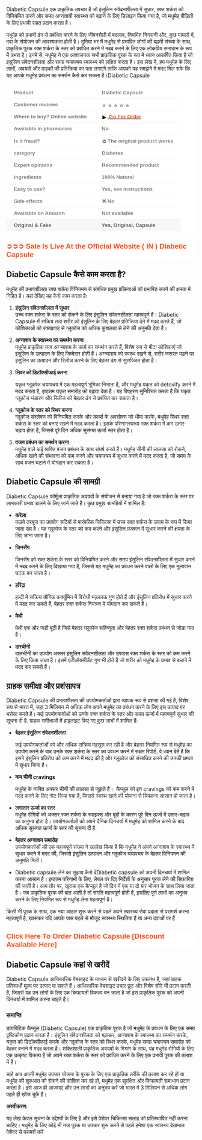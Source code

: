 <p>Diabetic Capsule एक प्राकृतिक उपचार है जो इंसुलिन संवेदनशीलता में सुधार, रक्त शर्करा को विनियमित करने और समग्र अग्नाशयी स्वास्थ्य को बढ़ाने के लिए डिज़ाइन किया गया है, जो मधुमेह पीड़ितों के लिए प्रभावी राहत प्रदान करता है।</p><p>मधुमेह को प्रभावी ढंग से प्रबंधित करने के लिए जीवनशैली में बदलाव, नियमित निगरानी और, कुछ मामलों में, दवा के संयोजन की आवश्यकता होती है। दुनिया भर में मधुमेह से प्रभावित लोगों की बढ़ती संख्या के साथ, प्राकृतिक पूरक रक्त शर्करा के स्तर को प्रबंधित करने में मदद करने के लिए एक लोकप्रिय समाधान के रूप में उभरा है। इनमें से, मधुमेह ने एक आशाजनक सभी प्राकृतिक पूरक के रूप में ध्यान आकर्षित किया है जो इंसुलिन संवेदनशीलता और समग्र चयापचय स्वास्थ्य को लक्षित करता है। इस लेख में, हम मधुमेह के लिए लाभों, अवयवों और ग्राहकों की प्रतिक्रिया का पता लगाएंगे ताकि आपको यह समझने में मदद मिल सके कि यह आपके मधुमेह प्रबंधन का समर्थन कैसे कर सकता है।Diabetic Capsule</p><h2 style="background-color: white; color: #292929; font-family: Lora, serif; margin: 1em 0px;"><table style="border-collapse: collapse; border-spacing: 0px; border: 0px; color: #7b7b7b; font-family: &quot;Fira Sans&quot;, Helvetica, Arial, sans-serif; font-feature-settings: inherit; font-kerning: inherit; font-optical-sizing: inherit; font-size-adjust: inherit; font-size: 16px; font-stretch: inherit; font-variant-alternates: inherit; font-variant-east-asian: inherit; font-variant-emoji: inherit; font-variant-numeric: inherit; font-variant-position: inherit; font-variation-settings: inherit; margin: 1em 0px 30px; max-width: 100%; overflow-x: auto; padding: 0px; vertical-align: baseline; width: fit-content; word-break: break-word;"><tbody style="border: 0px; box-sizing: border-box; font: inherit; margin: 0px; padding: 0px; vertical-align: baseline;"><tr style="border-bottom: 1px solid rgb(238, 238, 238); border-image: initial; border-left: 0px; border-right: 0px; border-top: 0px; box-sizing: border-box; font: inherit; height: 17px; margin: 0px; padding: 0px; vertical-align: baseline;"><td style="border: 0px; box-sizing: border-box; font-family: inherit; font-feature-settings: inherit; font-kerning: inherit; font-optical-sizing: inherit; font-size-adjust: inherit; font-size: 0.85em; font-stretch: inherit; font-style: inherit; font-variant: inherit; font-variation-settings: inherit; font-weight: inherit; height: 17px; line-height: inherit; margin: 0px; padding: 8px 20px; vertical-align: baseline;"><span style="border: 0px; box-sizing: border-box; font-family: inherit; font-feature-settings: inherit; font-kerning: inherit; font-optical-sizing: inherit; font-size-adjust: inherit; font-size: inherit; font-stretch: inherit; font-style: inherit; font-variant: inherit; font-variation-settings: inherit; font-weight: 700; line-height: inherit; margin: 0px; padding: 0px; vertical-align: baseline;">Product</span></td><td style="border: 0px; box-sizing: border-box; font-family: inherit; font-feature-settings: inherit; font-kerning: inherit; font-optical-sizing: inherit; font-size-adjust: inherit; font-size: 0.85em; font-stretch: inherit; font-style: inherit; font-variant: inherit; font-variation-settings: inherit; font-weight: inherit; height: 17px; line-height: inherit; margin: 0px; padding: 8px 20px; vertical-align: baseline;"><span style="border: 0px; box-sizing: border-box; font-family: inherit; font-feature-settings: inherit; font-kerning: inherit; font-optical-sizing: inherit; font-size-adjust: inherit; font-size: inherit; font-stretch: inherit; font-style: inherit; font-variant: inherit; font-variation-settings: inherit; font-weight: 700; line-height: inherit; margin: 0px; padding: 0px; vertical-align: baseline;">Diabetic Capsule</span></td></tr><tr style="border-bottom: 1px solid rgb(238, 238, 238); border-image: initial; border-left: 0px; border-right: 0px; border-top: 0px; box-sizing: border-box; font: inherit; height: 17px; margin: 0px; padding: 0px; vertical-align: baseline;"><td style="border: 0px; box-sizing: border-box; font-family: inherit; font-feature-settings: inherit; font-kerning: inherit; font-optical-sizing: inherit; font-size-adjust: inherit; font-size: 0.85em; font-stretch: inherit; font-style: inherit; font-variant: inherit; font-variation-settings: inherit; font-weight: inherit; height: 17px; line-height: inherit; margin: 0px; padding: 8px 20px; vertical-align: baseline;"><span style="border: 0px; box-sizing: border-box; font-family: inherit; font-feature-settings: inherit; font-kerning: inherit; font-optical-sizing: inherit; font-size-adjust: inherit; font-size: inherit; font-stretch: inherit; font-style: inherit; font-variant: inherit; font-variation-settings: inherit; font-weight: 700; line-height: inherit; margin: 0px; padding: 0px; vertical-align: baseline;">Customer reviews</span></td><td style="border: 0px; box-sizing: border-box; font-family: inherit; font-feature-settings: inherit; font-kerning: inherit; font-optical-sizing: inherit; font-size-adjust: inherit; font-size: 0.85em; font-stretch: inherit; font-style: inherit; font-variant: inherit; font-variation-settings: inherit; font-weight: inherit; height: 17px; line-height: inherit; margin: 0px; padding: 8px 20px; vertical-align: baseline;"><span style="border: 0px; box-sizing: border-box; font-family: inherit; font-feature-settings: inherit; font-kerning: inherit; font-optical-sizing: inherit; font-size-adjust: inherit; font-size: inherit; font-stretch: inherit; font-style: inherit; font-variant: inherit; font-variation-settings: inherit; font-weight: 700; line-height: inherit; margin: 0px; padding: 0px; vertical-align: baseline;"><img alt="⭐️" class="emoji" data-pin-no-hover="true" decoding="async" draggable="false" height="5" loading="lazy" role="img" src="https://s.w.org/images/core/emoji/14.0.0/svg/2b50.svg" style="background: none; border: none; box-shadow: none; box-sizing: border-box; display: inline; font: inherit; height: 1em; margin: 0px 0.07em; max-width: 100%; padding: 0px; vertical-align: -0.1em; width: 1em;" width="5" /><img alt="⭐️" class="emoji" data-pin-no-hover="true" decoding="async" draggable="false" role="img" src="https://s.w.org/images/core/emoji/14.0.0/svg/2b50.svg" style="background: none; border: none; box-shadow: none; box-sizing: border-box; display: inline; font: inherit; height: 1em; margin: 0px 0.07em; max-width: 100%; padding: 0px; vertical-align: -0.1em; width: 1em;" /><img alt="⭐️" class="emoji" data-pin-no-hover="true" decoding="async" draggable="false" role="img" src="https://s.w.org/images/core/emoji/14.0.0/svg/2b50.svg" style="background: none; border: none; box-shadow: none; box-sizing: border-box; display: inline; font: inherit; height: 1em; margin: 0px 0.07em; max-width: 100%; padding: 0px; vertical-align: -0.1em; width: 1em;" /><img alt="⭐️" class="emoji" data-pin-no-hover="true" decoding="async" draggable="false" role="img" src="https://s.w.org/images/core/emoji/14.0.0/svg/2b50.svg" style="background: none; border: none; box-shadow: none; box-sizing: border-box; display: inline; font: inherit; height: 1em; margin: 0px 0.07em; max-width: 100%; padding: 0px; vertical-align: -0.1em; width: 1em;" /><img alt="⭐️" class="emoji" data-pin-no-hover="true" decoding="async" draggable="false" role="img" src="https://s.w.org/images/core/emoji/14.0.0/svg/2b50.svg" style="background: none; border: none; box-shadow: none; box-sizing: border-box; display: inline; font: inherit; height: 1em; margin: 0px 0.07em; max-width: 100%; padding: 0px; vertical-align: -0.1em; width: 1em;" /></span></td></tr><tr style="border-bottom: 1px solid rgb(238, 238, 238); border-image: initial; border-left: 0px; border-right: 0px; border-top: 0px; box-sizing: border-box; font: inherit; height: 17px; margin: 0px; padding: 0px; vertical-align: baseline;"><td style="border: 0px; box-sizing: border-box; font-family: inherit; font-feature-settings: inherit; font-kerning: inherit; font-optical-sizing: inherit; font-size-adjust: inherit; font-size: 0.85em; font-stretch: inherit; font-style: inherit; font-variant: inherit; font-variation-settings: inherit; font-weight: inherit; height: 17px; line-height: inherit; margin: 0px; padding: 8px 20px; vertical-align: baseline;"><span style="border: 0px; box-sizing: border-box; font-family: inherit; font-feature-settings: inherit; font-kerning: inherit; font-optical-sizing: inherit; font-size-adjust: inherit; font-size: inherit; font-stretch: inherit; font-style: inherit; font-variant: inherit; font-variation-settings: inherit; font-weight: 700; line-height: inherit; margin: 0px; padding: 0px; vertical-align: baseline;">Where to buy? Online website</span></td><td style="border: 0px; box-sizing: border-box; font-family: inherit; font-feature-settings: inherit; font-kerning: inherit; font-optical-sizing: inherit; font-size-adjust: inherit; font-size: 0.85em; font-stretch: inherit; font-style: inherit; font-variant: inherit; font-variation-settings: inherit; font-weight: inherit; height: 17px; line-height: inherit; margin: 0px; padding: 8px 20px; vertical-align: baseline;"><span style="border: 0px; box-sizing: border-box; font-family: inherit; font-feature-settings: inherit; font-kerning: inherit; font-optical-sizing: inherit; font-size-adjust: inherit; font-size: inherit; font-stretch: inherit; font-style: inherit; font-variant: inherit; font-variation-settings: inherit; font-weight: 700; line-height: inherit; margin: 0px; padding: 0px; vertical-align: baseline;"><a href="https://www.healthherb.in/product/diabetic-capsule/" rel="nofollow"><img alt="▶️" class="emoji" data-pin-no-hover="true" decoding="async" draggable="false" role="img" src="https://s.w.org/images/core/emoji/15.0.3/svg/25b6.svg" style="background: none; border: none; box-shadow: none; box-sizing: border-box; display: inline; font: inherit; height: 1em; margin: 0px 0.07em; max-width: 100%; padding: 0px; vertical-align: -0.1em; width: 1em;" />&nbsp;<span style="color: #fd4f18; font-family: inherit;"><span style="background-attachment: initial; background-clip: initial; background-image: initial; background-origin: initial; background-position: initial; background-repeat: initial; background-size: initial; border-color: initial; border-image: initial; border-style: initial; box-sizing: border-box; cursor: pointer; font-feature-settings: inherit; font-kerning: inherit; font-optical-sizing: inherit; font-size-adjust: inherit; font-stretch: inherit; font-style: inherit; font-variant: inherit; font-variation-settings: inherit; font-weight: inherit; line-height: inherit;">Go For Order</span></span></a></span></td></tr><tr style="border-bottom: 1px solid rgb(238, 238, 238); border-image: initial; border-left: 0px; border-right: 0px; border-top: 0px; box-sizing: border-box; font: inherit; height: 17px; margin: 0px; padding: 0px; vertical-align: baseline;"><td style="border: 0px; box-sizing: border-box; font-family: inherit; font-feature-settings: inherit; font-kerning: inherit; font-optical-sizing: inherit; font-size-adjust: inherit; font-size: 0.85em; font-stretch: inherit; font-style: inherit; font-variant: inherit; font-variation-settings: inherit; font-weight: inherit; height: 17px; line-height: inherit; margin: 0px; padding: 8px 20px; vertical-align: baseline;"><span style="border: 0px; box-sizing: border-box; font-family: inherit; font-feature-settings: inherit; font-kerning: inherit; font-optical-sizing: inherit; font-size-adjust: inherit; font-size: inherit; font-stretch: inherit; font-style: inherit; font-variant: inherit; font-variation-settings: inherit; font-weight: 700; line-height: inherit; margin: 0px; padding: 0px; vertical-align: baseline;">Available in pharmacies</span></td><td style="border: 0px; box-sizing: border-box; font-family: inherit; font-feature-settings: inherit; font-kerning: inherit; font-optical-sizing: inherit; font-size-adjust: inherit; font-size: 0.85em; font-stretch: inherit; font-style: inherit; font-variant: inherit; font-variation-settings: inherit; font-weight: inherit; height: 17px; line-height: inherit; margin: 0px; padding: 8px 20px; vertical-align: baseline;"><span style="border: 0px; box-sizing: border-box; font-family: inherit; font-feature-settings: inherit; font-kerning: inherit; font-optical-sizing: inherit; font-size-adjust: inherit; font-size: inherit; font-stretch: inherit; font-style: inherit; font-variant: inherit; font-variation-settings: inherit; font-weight: 700; line-height: inherit; margin: 0px; padding: 0px; vertical-align: baseline;">No</span></td></tr><tr style="border-bottom: 1px solid rgb(238, 238, 238); border-image: initial; border-left: 0px; border-right: 0px; border-top: 0px; box-sizing: border-box; font: inherit; height: 17px; margin: 0px; padding: 0px; vertical-align: baseline;"><td style="border: 0px; box-sizing: border-box; font-family: inherit; font-feature-settings: inherit; font-kerning: inherit; font-optical-sizing: inherit; font-size-adjust: inherit; font-size: 0.85em; font-stretch: inherit; font-style: inherit; font-variant: inherit; font-variation-settings: inherit; font-weight: inherit; height: 17px; line-height: inherit; margin: 0px; padding: 8px 20px; vertical-align: baseline;"><span style="border: 0px; box-sizing: border-box; font-family: inherit; font-feature-settings: inherit; font-kerning: inherit; font-optical-sizing: inherit; font-size-adjust: inherit; font-size: inherit; font-stretch: inherit; font-style: inherit; font-variant: inherit; font-variation-settings: inherit; font-weight: 700; line-height: inherit; margin: 0px; padding: 0px; vertical-align: baseline;">Is it fraud?</span></td><td style="border: 0px; box-sizing: border-box; font-family: inherit; font-feature-settings: inherit; font-kerning: inherit; font-optical-sizing: inherit; font-size-adjust: inherit; font-size: 0.85em; font-stretch: inherit; font-style: inherit; font-variant: inherit; font-variation-settings: inherit; font-weight: inherit; height: 17px; line-height: inherit; margin: 0px; padding: 8px 20px; vertical-align: baseline;"><span style="border: 0px; box-sizing: border-box; font-family: inherit; font-feature-settings: inherit; font-kerning: inherit; font-optical-sizing: inherit; font-size-adjust: inherit; font-size: inherit; font-stretch: inherit; font-style: inherit; font-variant: inherit; font-variation-settings: inherit; font-weight: 700; line-height: inherit; margin: 0px; padding: 0px; vertical-align: baseline;"><img alt="⛔️" class="emoji" data-pin-no-hover="true" decoding="async" draggable="false" height="12" loading="lazy" role="img" src="https://s.w.org/images/core/emoji/14.0.0/svg/26d4.svg" style="background: none; border: none; box-shadow: none; box-sizing: border-box; display: inline; font: inherit; height: 1em; margin: 0px 0.07em; max-width: 100%; padding: 0px; vertical-align: -0.1em; width: 1em;" width="12" />The original product works</span></td></tr><tr style="border-bottom: 1px solid rgb(238, 238, 238); border-image: initial; border-left: 0px; border-right: 0px; border-top: 0px; box-sizing: border-box; font: inherit; height: 17px; margin: 0px; padding: 0px; vertical-align: baseline;"><td style="border: 0px; box-sizing: border-box; font-family: inherit; font-feature-settings: inherit; font-kerning: inherit; font-optical-sizing: inherit; font-size-adjust: inherit; font-size: 0.85em; font-stretch: inherit; font-style: inherit; font-variant: inherit; font-variation-settings: inherit; font-weight: inherit; height: 17px; line-height: inherit; margin: 0px; padding: 8px 20px; vertical-align: baseline;"><span style="border: 0px; box-sizing: border-box; font-family: inherit; font-feature-settings: inherit; font-kerning: inherit; font-optical-sizing: inherit; font-size-adjust: inherit; font-size: inherit; font-stretch: inherit; font-style: inherit; font-variant: inherit; font-variation-settings: inherit; font-weight: 700; line-height: inherit; margin: 0px; padding: 0px; vertical-align: baseline;">category</span></td><td style="border: 0px; box-sizing: border-box; font-family: inherit; font-feature-settings: inherit; font-kerning: inherit; font-optical-sizing: inherit; font-size-adjust: inherit; font-size: 0.85em; font-stretch: inherit; font-style: inherit; font-variant: inherit; font-variation-settings: inherit; height: 17px; line-height: inherit; margin: 0px; padding: 8px 20px; vertical-align: baseline;"><b>Diabetes</b></td></tr><tr style="border-bottom: 1px solid rgb(238, 238, 238); border-image: initial; border-left: 0px; border-right: 0px; border-top: 0px; box-sizing: border-box; font: inherit; height: 17px; margin: 0px; padding: 0px; vertical-align: baseline;"><td style="border: 0px; box-sizing: border-box; font-family: inherit; font-feature-settings: inherit; font-kerning: inherit; font-optical-sizing: inherit; font-size-adjust: inherit; font-size: 0.85em; font-stretch: inherit; font-style: inherit; font-variant: inherit; font-variation-settings: inherit; font-weight: inherit; height: 17px; line-height: inherit; margin: 0px; padding: 8px 20px; vertical-align: baseline;"><span style="border: 0px; box-sizing: border-box; font-family: inherit; font-feature-settings: inherit; font-kerning: inherit; font-optical-sizing: inherit; font-size-adjust: inherit; font-size: inherit; font-stretch: inherit; font-style: inherit; font-variant: inherit; font-variation-settings: inherit; font-weight: 700; line-height: inherit; margin: 0px; padding: 0px; vertical-align: baseline;">Expert opinions</span></td><td style="border: 0px; box-sizing: border-box; font-family: inherit; font-feature-settings: inherit; font-kerning: inherit; font-optical-sizing: inherit; font-size-adjust: inherit; font-size: 0.85em; font-stretch: inherit; font-style: inherit; font-variant: inherit; font-variation-settings: inherit; font-weight: inherit; height: 17px; line-height: inherit; margin: 0px; padding: 8px 20px; vertical-align: baseline;"><span style="border: 0px; box-sizing: border-box; font-family: inherit; font-feature-settings: inherit; font-kerning: inherit; font-optical-sizing: inherit; font-size-adjust: inherit; font-size: inherit; font-stretch: inherit; font-style: inherit; font-variant: inherit; font-variation-settings: inherit; font-weight: 700; line-height: inherit; margin: 0px; padding: 0px; vertical-align: baseline;">Recommended product</span></td></tr><tr style="border-bottom: 1px solid rgb(238, 238, 238); border-image: initial; border-left: 0px; border-right: 0px; border-top: 0px; box-sizing: border-box; font: inherit; height: 17px; margin: 0px; padding: 0px; vertical-align: baseline;"><td style="border: 0px; box-sizing: border-box; font-family: inherit; font-feature-settings: inherit; font-kerning: inherit; font-optical-sizing: inherit; font-size-adjust: inherit; font-size: 0.85em; font-stretch: inherit; font-style: inherit; font-variant: inherit; font-variation-settings: inherit; font-weight: inherit; height: 17px; line-height: inherit; margin: 0px; padding: 8px 20px; vertical-align: baseline;"><span style="border: 0px; box-sizing: border-box; font-family: inherit; font-feature-settings: inherit; font-kerning: inherit; font-optical-sizing: inherit; font-size-adjust: inherit; font-size: inherit; font-stretch: inherit; font-style: inherit; font-variant: inherit; font-variation-settings: inherit; font-weight: 700; line-height: inherit; margin: 0px; padding: 0px; vertical-align: baseline;">ingredients</span></td><td style="border: 0px; box-sizing: border-box; font-family: inherit; font-feature-settings: inherit; font-kerning: inherit; font-optical-sizing: inherit; font-size-adjust: inherit; font-size: 0.85em; font-stretch: inherit; font-style: inherit; font-variant: inherit; font-variation-settings: inherit; font-weight: inherit; height: 17px; line-height: inherit; margin: 0px; padding: 8px 20px; vertical-align: baseline;"><span style="border: 0px; box-sizing: border-box; font-family: inherit; font-feature-settings: inherit; font-kerning: inherit; font-optical-sizing: inherit; font-size-adjust: inherit; font-size: inherit; font-stretch: inherit; font-style: inherit; font-variant: inherit; font-variation-settings: inherit; font-weight: 700; line-height: inherit; margin: 0px; padding: 0px; vertical-align: baseline;">100% Natural</span></td></tr><tr style="border-bottom: 1px solid rgb(238, 238, 238); border-image: initial; border-left: 0px; border-right: 0px; border-top: 0px; box-sizing: border-box; font: inherit; height: 17px; margin: 0px; padding: 0px; vertical-align: baseline;"><td style="border: 0px; box-sizing: border-box; font-family: inherit; font-feature-settings: inherit; font-kerning: inherit; font-optical-sizing: inherit; font-size-adjust: inherit; font-size: 0.85em; font-stretch: inherit; font-style: inherit; font-variant: inherit; font-variation-settings: inherit; font-weight: inherit; height: 17px; line-height: inherit; margin: 0px; padding: 8px 20px; vertical-align: baseline;"><span style="border: 0px; box-sizing: border-box; font-family: inherit; font-feature-settings: inherit; font-kerning: inherit; font-optical-sizing: inherit; font-size-adjust: inherit; font-size: inherit; font-stretch: inherit; font-style: inherit; font-variant: inherit; font-variation-settings: inherit; font-weight: 700; line-height: inherit; margin: 0px; padding: 0px; vertical-align: baseline;">Easy to use?</span></td><td style="border: 0px; box-sizing: border-box; font-family: inherit; font-feature-settings: inherit; font-kerning: inherit; font-optical-sizing: inherit; font-size-adjust: inherit; font-size: 0.85em; font-stretch: inherit; font-style: inherit; font-variant: inherit; font-variation-settings: inherit; font-weight: inherit; height: 17px; line-height: inherit; margin: 0px; padding: 8px 20px; vertical-align: baseline;"><span style="border: 0px; box-sizing: border-box; font-family: inherit; font-feature-settings: inherit; font-kerning: inherit; font-optical-sizing: inherit; font-size-adjust: inherit; font-size: inherit; font-stretch: inherit; font-style: inherit; font-variant: inherit; font-variation-settings: inherit; font-weight: 700; line-height: inherit; margin: 0px; padding: 0px; vertical-align: baseline;">Yes, see instructions</span></td></tr><tr style="border-bottom: 1px solid rgb(238, 238, 238); border-image: initial; border-left: 0px; border-right: 0px; border-top: 0px; box-sizing: border-box; font: inherit; height: 17px; margin: 0px; padding: 0px; vertical-align: baseline;"><td style="border: 0px; box-sizing: border-box; font-family: inherit; font-feature-settings: inherit; font-kerning: inherit; font-optical-sizing: inherit; font-size-adjust: inherit; font-size: 0.85em; font-stretch: inherit; font-style: inherit; font-variant: inherit; font-variation-settings: inherit; font-weight: inherit; height: 17px; line-height: inherit; margin: 0px; padding: 8px 20px; vertical-align: baseline;"><span style="border: 0px; box-sizing: border-box; font-family: inherit; font-feature-settings: inherit; font-kerning: inherit; font-optical-sizing: inherit; font-size-adjust: inherit; font-size: inherit; font-stretch: inherit; font-style: inherit; font-variant: inherit; font-variation-settings: inherit; font-weight: 700; line-height: inherit; margin: 0px; padding: 0px; vertical-align: baseline;">Side effects</span></td><td style="border: 0px; box-sizing: border-box; font-family: inherit; font-feature-settings: inherit; font-kerning: inherit; font-optical-sizing: inherit; font-size-adjust: inherit; font-size: 0.85em; font-stretch: inherit; font-style: inherit; font-variant: inherit; font-variation-settings: inherit; font-weight: inherit; height: 17px; line-height: inherit; margin: 0px; padding: 8px 20px; vertical-align: baseline;"><span style="border: 0px; box-sizing: border-box; font-family: inherit; font-feature-settings: inherit; font-kerning: inherit; font-optical-sizing: inherit; font-size-adjust: inherit; font-size: inherit; font-stretch: inherit; font-style: inherit; font-variant: inherit; font-variation-settings: inherit; font-weight: 700; line-height: inherit; margin: 0px; padding: 0px; vertical-align: baseline;"><img alt="❌" class="emoji" data-pin-no-hover="true" decoding="async" draggable="false" role="img" src="https://s.w.org/images/core/emoji/14.0.0/svg/274c.svg" style="background: none; border: none; box-shadow: none; box-sizing: border-box; display: inline; font: inherit; height: 1em; margin: 0px 0.07em; max-width: 100%; padding: 0px; vertical-align: -0.1em; width: 1em;" />No</span></td></tr><tr style="border-bottom: 1px solid rgb(238, 238, 238); border-image: initial; border-left: 0px; border-right: 0px; border-top: 0px; box-sizing: border-box; font: inherit; height: 17px; margin: 0px; padding: 0px; vertical-align: baseline;"><td style="border: 0px; box-sizing: border-box; font-family: inherit; font-feature-settings: inherit; font-kerning: inherit; font-optical-sizing: inherit; font-size-adjust: inherit; font-size: 0.85em; font-stretch: inherit; font-style: inherit; font-variant: inherit; font-variation-settings: inherit; font-weight: inherit; height: 17px; line-height: inherit; margin: 0px; padding: 8px 20px; vertical-align: baseline;"><span style="border: 0px; box-sizing: border-box; font-family: inherit; font-feature-settings: inherit; font-kerning: inherit; font-optical-sizing: inherit; font-size-adjust: inherit; font-size: inherit; font-stretch: inherit; font-style: inherit; font-variant: inherit; font-variation-settings: inherit; font-weight: 700; line-height: inherit; margin: 0px; padding: 0px; vertical-align: baseline;">Available on Amazon</span></td><td style="border: 0px; box-sizing: border-box; font-family: inherit; font-feature-settings: inherit; font-kerning: inherit; font-optical-sizing: inherit; font-size-adjust: inherit; font-size: 0.85em; font-stretch: inherit; font-style: inherit; font-variant: inherit; font-variation-settings: inherit; font-weight: inherit; height: 17px; line-height: inherit; margin: 0px; padding: 8px 20px; vertical-align: baseline;"><span style="border: 0px; box-sizing: border-box; font-family: inherit; font-feature-settings: inherit; font-kerning: inherit; font-optical-sizing: inherit; font-size-adjust: inherit; font-size: inherit; font-stretch: inherit; font-style: inherit; font-variant: inherit; font-variation-settings: inherit; font-weight: 700; line-height: inherit; margin: 0px; padding: 0px; vertical-align: baseline;">Not available</span></td></tr><tr style="background: rgb(247, 247, 247); border: 0px; box-sizing: border-box; color: #53585c; font: inherit; height: 17px; margin: 0px; padding: 0px; vertical-align: baseline;"><td style="border: 0px; box-sizing: border-box; font-family: inherit; font-feature-settings: inherit; font-kerning: inherit; font-optical-sizing: inherit; font-size-adjust: inherit; font-size: 0.85em; font-stretch: inherit; font-style: inherit; font-variant: inherit; font-variation-settings: inherit; font-weight: inherit; height: 17px; line-height: inherit; margin: 0px; padding: 8px 20px; vertical-align: baseline;"><span style="border: 0px; box-sizing: border-box; font-family: inherit; font-feature-settings: inherit; font-kerning: inherit; font-optical-sizing: inherit; font-size-adjust: inherit; font-size: inherit; font-stretch: inherit; font-style: inherit; font-variant: inherit; font-variation-settings: inherit; font-weight: 700; line-height: inherit; margin: 0px; padding: 0px; vertical-align: baseline;">Original &amp; Fake</span></td><td style="border: 0px; box-sizing: border-box; font-family: inherit; font-feature-settings: inherit; font-kerning: inherit; font-optical-sizing: inherit; font-size-adjust: inherit; font-size: 0.85em; font-stretch: inherit; font-style: inherit; font-variant: inherit; font-variation-settings: inherit; font-weight: inherit; height: 17px; line-height: inherit; margin: 0px; padding: 8px 20px; vertical-align: baseline;"><span style="border: 0px; box-sizing: border-box; font-family: inherit; font-feature-settings: inherit; font-kerning: inherit; font-optical-sizing: inherit; font-size-adjust: inherit; font-size: inherit; font-stretch: inherit; font-style: inherit; font-variant: inherit; font-variation-settings: inherit; font-weight: 700; line-height: inherit; margin: 0px; padding: 0px; vertical-align: baseline;">Yes, Original, Capsule</span></td></tr></tbody></table></h2><h2 style="background-color: white; color: #292929; font-family: Lora, serif; font-size: 20px; text-align: left;"><a href="https://www.healthherb.in/product-category/diabetes/" rel="nofollow" style="background-attachment: initial; background-clip: initial; background-image: initial; background-origin: initial; background-position: initial; background-repeat: initial; background-size: initial; border: 0px; box-sizing: border-box; color: #fd4f18; cursor: pointer; font-family: &quot;Fira Sans&quot;, Helvetica, Arial, sans-serif; font-feature-settings: inherit; font-kerning: inherit; font-optical-sizing: inherit; font-size-adjust: inherit; font-size: 16px; font-stretch: inherit; font-variant-alternates: inherit; font-variant-east-asian: inherit; font-variant-emoji: inherit; font-variant-numeric: inherit; font-variant-position: inherit; font-variation-settings: inherit; line-height: inherit; margin: 0px; padding: 0px; text-align: center; text-decoration-line: none; vertical-align: baseline;"><span style="border: 0px; box-sizing: border-box; font-family: inherit; font-feature-settings: inherit; font-kerning: inherit; font-optical-sizing: inherit; font-size-adjust: inherit; font-size: 14pt; font-stretch: inherit; font-style: inherit; font-variant: inherit; font-variation-settings: inherit; font-weight: inherit; line-height: inherit; margin: 0px; padding: 0px; vertical-align: baseline;"><span style="border: 0px; box-sizing: border-box; font-family: inherit; font-feature-settings: inherit; font-kerning: inherit; font-optical-sizing: inherit; font-size-adjust: inherit; font-size: inherit; font-stretch: inherit; font-style: inherit; font-variant: inherit; font-variation-settings: inherit; font-weight: 700; line-height: inherit; margin: 0px; padding: 0px; vertical-align: baseline;">➲➲➲ Sale Is Live At the Official Website ( IN ) Diabetic Capsule</span></span></a></h2><div class="flex max-w-full flex-col flex-grow"><div class="min-h-8 text-message flex w-full flex-col items-end gap-2 whitespace-normal break-words text-start [.text-message+&amp;]:mt-5" data-message-author-role="assistant" data-message-id="6e2427f1-93de-4a3e-bab3-a0e5448f2bf6" data-message-model-slug="gpt-4o-mini" dir="auto"><div class="flex w-full flex-col gap-1 empty:hidden first:pt-[3px]"><div class="markdown prose w-full break-words dark:prose-invert light"><h2 style="text-align: left;">Diabetic Capsule कैसे काम करता है?</h2><p>मधुमेह की प्रभावशीलता रक्त शर्करा विनियमन से संबंधित प्रमुख प्रक्रियाओं को प्रभावित करने की क्षमता में निहित है। यहां देखिए यह कैसे काम करता है:</p><ol><li><p><b>इंसुलिन संवेदनशीलता में सुधार</b><br />उच्च रक्त शर्करा के स्तर को रोकने के लिए इंसुलिन संवेदनशीलता महत्वपूर्ण है। Diabetic Capsule में सक्रिय तत्व शरीर को इंसुलिन के लिए बेहतर प्रतिक्रिया देने में मदद करते हैं, जो कोशिकाओं को रक्तप्रवाह से ग्लूकोज को अधिक कुशलता से लेने की अनुमति देता है।</p></li><li><p><b>अग्नाशय के स्वास्थ्य का समर्थन करना</b><br />मधुमेह प्राकृतिक तत्व अग्न्याशय के कार्य का समर्थन करते हैं, विशेष रूप से बीटा कोशिकाएं जो इंसुलिन के उत्पादन के लिए जिम्मेदार होती हैं। अग्न्याशय को स्वस्थ रखने से, शरीर जरूरत पड़ने पर इंसुलिन का उत्पादन और रिलीज करने के लिए बेहतर ढंग से सुसज्जित होता है।</p></li><li><p><b>लिवर को डिटॉक्सीफाई करना</b><br /></p><p>यकृत ग्लूकोज चयापचय में एक महत्वपूर्ण भूमिका निभाता है, और मधुमेह यकृत को detoxify करने में मदद करता है, इष्टतम यकृत समारोह को बढ़ावा देता है। यह विषहरण सुनिश्चित करता है कि यकृत ग्लूकोज भंडारण और रिलीज को बेहतर ढंग से प्रबंधित कर सकता है।</p></li><li><p><b>ग्लूकोज के स्तर को स्थिर करना</b><br />ग्लूकोज संश्लेषण को विनियमित करके और कार्ब्स के अवशोषण को धीमा करके, मधुमेह स्थिर रक्त शर्करा के स्तर को बनाए रखने में मदद करता है। इसके परिणामस्वरूप रक्त शर्करा में कम उतार-चढ़ाव होता है, जिससे पूरे दिन अधिक सुसंगत ऊर्जा स्तर होता है।</p></li><li><p><b>वजन प्रबंधन का समर्थन करना</b><br />मधुमेह वाले कई व्यक्ति वजन प्रबंधन के साथ संघर्ष करते हैं। मधुमेह चीनी की लालसा को रोकने, अधिक खाने की संभावना को कम करने और चयापचय में सुधार करने में मदद करता है, जो समय के साथ वजन घटाने में योगदान कर सकता है।</p></li></ol><h2 style="text-align: left;">Diabetic Capsule की सामग्री&nbsp;</h2><p>Diabetic Capsule फॉर्मूला प्राकृतिक अवयवों के संयोजन से बनाया गया है जो रक्त शर्करा के स्तर पर लाभकारी प्रभाव डालने के लिए जाने जाते हैं। कुछ प्रमुख सामग्रियों में शामिल हैं:</p><ul><li><p><b>करेला</b><br />कड़वे तरबूज का उपयोग सदियों से पारंपरिक चिकित्सा में उच्च रक्त शर्करा के उपाय के रूप में किया जाता रहा है। यह ग्लूकोज के स्तर को कम करने और इंसुलिन फ़ंक्शन में सुधार करने की क्षमता के लिए जाना जाता है।</p></li><li><p><b>जिनसेंग</b><br /></p><p>जिनसेंग को रक्त शर्करा के स्तर को विनियमित करने और समग्र इंसुलिन संवेदनशीलता में सुधार करने में मदद करने के लिए दिखाया गया है, जिससे यह मधुमेह का प्रबंधन करने वालों के लिए एक मूल्यवान घटक बन जाता है।</p></li><li><p><b>हरिद्रा</b><br /></p><p>हल्दी में सक्रिय यौगिक कर्क्यूमिन में विरोधी भड़काऊ गुण होते हैं और इंसुलिन प्रतिरोध में सुधार करने में मदद कर सकते हैं, बेहतर रक्त शर्करा नियंत्रण में योगदान कर सकते हैं।</p></li><li><p><b>मेथी</b><br /></p><p>मेथी एक और जड़ी बूटी है जिसे बेहतर ग्लूकोज सहिष्णुता और बेहतर रक्त शर्करा प्रबंधन से जोड़ा गया है।</p></li><li><p><b>दारचीनी</b><br />दालचीनी का उपयोग अक्सर इंसुलिन संवेदनशीलता और उपवास रक्त शर्करा के स्तर को कम करने के लिए किया जाता है। इसमें एंटीऑक्सीडेंट गुण भी होते हैं जो शरीर को मधुमेह के प्रभाव से बचाने में मदद कर सकते हैं।</p></li></ul><h2 style="text-align: left;">ग्राहक समीक्षा और प्रशंसापत्र</h2><p>Diabetic Capsule की प्रभावशीलता की उपयोगकर्ताओं द्वारा व्यापक रूप से प्रशंसा की गई है, विशेष रूप से भारत में, जहां 3 मिलियन से अधिक लोग अपने मधुमेह का प्रबंधन करने के लिए इस उत्पाद पर भरोसा करते हैं। कई उपयोगकर्ताओं को उनके रक्त शर्करा के स्तर और समग्र ऊर्जा में महत्वपूर्ण सुधार की सूचना दी है. ग्राहक समीक्षाओं में हाइलाइट किए गए कुछ लाभों में शामिल हैं:</p><ul><li><p><b>बेहतर इंसुलिन संवेदनशीलता</b><br /></p><p>कई उपयोगकर्ताओं को और अधिक सक्रिय महसूस कर रही है और बेहतर नियमित रूप से मधुमेह का उपयोग करने के बाद उनके रक्त शर्करा के स्तर का प्रबंधन करने में सक्षम रिपोर्ट. वे ध्यान देते हैं कि इसने इंसुलिन प्रतिरोध को कम करने में मदद की है और ग्लूकोज को संसाधित करने की उनकी क्षमता में सुधार किया है।</p></li><li><p><b>कम चीनी cravings</b><br /></p><p>मधुमेह के व्यक्ति अक्सर चीनी की लालसा से जूझते हैं।&nbsp; कैप्सूल को इन cravings को कम करने में मदद करने के लिए नोट किया गया है, जिससे स्वस्थ खाने की योजना से चिपकना आसान हो जाता है।</p></li><li><p><b>लगातार ऊर्जा का स्तर</b><br />मधुमेह रोगियों को अक्सर रक्त शर्करा के स्पाइक्स और बूंदों के कारण पूरे दिन ऊर्जा में उतार-चढ़ाव का अनुभव होता है। उपयोगकर्ताओं को अपने दैनिक दिनचर्या में मधुमेह को शामिल करने के बाद अधिक सुसंगत ऊर्जा के स्तर की सूचना दी है.</p></li><li><p><b>बेहतर अग्नाशय समारोह</b><br />उपयोगकर्ताओं की एक महत्वपूर्ण संख्या ने उल्लेख किया है कि मधुमेह ने अपने अग्नाशय के स्वास्थ्य में सुधार करने में मदद की, जिससे इंसुलिन उत्पादन और ग्लूकोज चयापचय के बेहतर विनियमन की अनुमति मिली।</p></li><li><p>Diabetic capsule लेने का सुझाव कैसे देंDiabetic capsule को अपनी दिनचर्या में शामिल करना आसान है। इष्टतम परिणामों के लिए, लेबल पर दिए निर्देशों के अनुसार पूरक लेने की सिफारिश की जाती है। आम तौर पर, खुराक एक कैप्सूल है जो दिन में एक या दो बार भोजन के साथ लिया जाता है। जब प्राकृतिक पूरक की बात आती है तो संगति महत्वपूर्ण होती है, इसलिए पूर्ण लाभों का अनुभव करने के लिए नियमित रूप से मधुमेह लेना महत्वपूर्ण है।</p></li></ul><p>किसी भी पूरक के साथ, एक नया आहार शुरू करने से पहले अपने स्वास्थ्य सेवा प्रदाता से परामर्श करना महत्वपूर्ण है, खासकर यदि आपके पास पहले से मौजूद स्वास्थ्य स्थितियां हैं या अन्य दवाओं पर हैं</p><h2 style="background-color: white; color: #292929; font-family: Lora, serif; font-size: 20px; text-align: left;"><a href="https://www.healthherb.in/product-category/diabetes/" rel="nofollow" style="background-attachment: initial; background-clip: initial; background-image: initial; background-origin: initial; background-position: initial; background-repeat: initial; background-size: initial; border: 0px; box-sizing: border-box; color: #fd4f18; cursor: pointer; font-family: &quot;Fira Sans&quot;, Helvetica, Arial, sans-serif; font-feature-settings: inherit; font-kerning: inherit; font-optical-sizing: inherit; font-size-adjust: inherit; font-size: 16px; font-stretch: inherit; font-variant-alternates: inherit; font-variant-east-asian: inherit; font-variant-emoji: inherit; font-variant-numeric: inherit; font-variant-position: inherit; font-variation-settings: inherit; line-height: inherit; margin: 0px; padding: 0px; text-align: center; text-decoration-line: none; vertical-align: baseline;"><span style="border: 0px; box-sizing: border-box; font-family: inherit; font-feature-settings: inherit; font-kerning: inherit; font-optical-sizing: inherit; font-size-adjust: inherit; font-size: 14pt; font-stretch: inherit; font-style: inherit; font-variant: inherit; font-variation-settings: inherit; font-weight: inherit; line-height: inherit; margin: 0px; padding: 0px; vertical-align: baseline;"><span style="border: 0px; box-sizing: border-box; font-family: inherit; font-feature-settings: inherit; font-kerning: inherit; font-optical-sizing: inherit; font-size-adjust: inherit; font-size: inherit; font-stretch: inherit; font-style: inherit; font-variant: inherit; font-variation-settings: inherit; font-weight: 700; line-height: inherit; margin: 0px; padding: 0px; vertical-align: baseline;">Click Here To Order Diabetic Capsule [Discount Available Here]</span></span></a></h2><h2 style="text-align: left;">Diabetic Capsule कहां से खरीदें</h2><p>Diabetic Capsule आधिकारिक वेबसाइट के माध्यम से खरीदने के लिए उपलब्ध है, जहां ग्राहक प्रतिस्पर्धी मूल्य पर उत्पाद पा सकते हैं। आधिकारिक वेबसाइट प्रचार छूट और विशेष सौदे भी प्रदान करती है, जिससे यह उन लोगों के लिए एक किफायती विकल्प बन जाता है जो इस प्राकृतिक पूरक को अपनी दिनचर्या में शामिल करना चाहते हैं।</p><h3>समाप्ति</h3><p>डायबिटिक कैप्सूल (Diabetic Capsule) एक प्राकृतिक पूरक है जो मधुमेह के प्रबंधन के लिए एक समग्र दृष्टिकोण प्रदान करता है। इंसुलिन संवेदनशीलता को बढ़ाकर, अग्नाशय के स्वास्थ्य का समर्थन करके, यकृत को डिटॉक्सीफाई करके और ग्लूकोज के स्तर को स्थिर करके, मधुमेह समग्र चयापचय समारोह को बेहतर बनाने में मदद करता है। शक्तिशाली प्राकृतिक अवयवों के मिश्रण के साथ, यह मधुमेह रोगियों के लिए एक उत्कृष्ट विकल्प है जो अपने रक्त शर्करा के स्तर को प्रबंधित करने के लिए एक प्रभावी पूरक की तलाश में हैं।</p><p>चाहे आप अपनी मधुमेह उपचार योजना के पूरक के लिए एक प्राकृतिक तरीके की तलाश कर रहे हों या मधुमेह की शुरुआत को रोकने की कोशिश कर रहे हों, मधुमेह एक सुरक्षित और किफायती समाधान प्रदान करता है। इसे आज ही आजमाएं और उन लाभों का अनुभव करें जो भारत में 3 मिलियन से अधिक लोग पहले ही खोज चुके हैं।</p><p><b>अस्वीकरण:&nbsp;</b></p><p>यह लेख केवल सूचना के उद्देश्यों के लिए है और इसे पेशेवर चिकित्सा सलाह को प्रतिस्थापित नहीं करना चाहिए। मधुमेह के लिए कोई भी नया पूरक या उपचार शुरू करने से पहले हमेशा एक स्वास्थ्य देखभाल पेशेवर से परामर्श करें</p></div></div></div></div>
